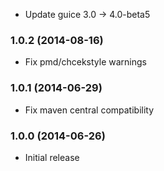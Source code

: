 * Update guice 3.0 -> 4.0-beta5

### 1.0.2 (2014-08-16)

* Fix pmd/chcekstyle warnings

### 1.0.1 (2014-06-29)

* Fix maven central compatibility

### 1.0.0 (2014-06-26)

* Initial release
